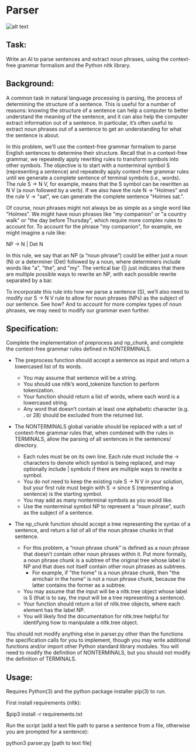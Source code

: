 # Parser

![alt text](https://github.com/joeychu1513/Harvard-Artificial-Intelligence-with-Python/blob/main/Project%20Language%20-%20Parser/parser.png?raw=true)

## Task:

Write an AI to parse sentences and extract noun phrases, using the context-free grammar formalism and the Python nltk library.


## Background:

A common task in natural language processing is parsing, the process of determining the structure of a sentence. This is useful for a number of reasons: knowing the structure of a sentence can help a computer to better understand the meaning of the sentence, and it can also help the computer extract information out of a sentence. In particular, it’s often useful to extract noun phrases out of a sentence to get an understanding for what the sentence is about.

In this problem, we’ll use the context-free grammar formalism to parse English sentences to determine their structure. Recall that in a context-free grammar, we repeatedly apply rewriting rules to transform symbols into other symbols. The objective is to start with a nonterminal symbol S (representing a sentence) and repeatedly apply context-free grammar rules until we generate a complete sentence of terminal symbols (i.e., words). The rule S -> N V, for example, means that the S symbol can be rewritten as N V (a noun followed by a verb). If we also have the rule N -> "Holmes" and the rule V -> "sat", we can generate the complete sentence "Holmes sat.".

Of course, noun phrases might not always be as simple as a single word like "Holmes". We might have noun phrases like "my companion" or "a country walk" or "the day before Thursday", which require more complex rules to account for. To account for the phrase "my companion", for example, we might imagine a rule like:

NP -> N | Det N

In this rule, we say that an NP (a “noun phrase”) could be either just a noun (N) or a determiner (Det) followed by a noun, where determiners include words like "a", "the", and "my". The vertical bar (|) just indicates that there are multiple possible ways to rewrite an NP, with each possible rewrite separated by a bar.

To incorporate this rule into how we parse a sentence (S), we’ll also need to modify our S -> N V rule to allow for noun phrases (NPs) as the subject of our sentence. See how? And to account for more complex types of noun phrases, we may need to modify our grammar even further.


## Specification:

Complete the implementation of preprocess and np_chunk, and complete the context-free grammar rules defined in NONTERMINALS.

* The preprocess function should accept a sentence as input and return a lowercased list of its words.
  * You may assume that sentence will be a string.
  * You should use nltk’s word_tokenize function to perform tokenization.
  * Your function should return a list of words, where each word is a lowercased string.
  * Any word that doesn’t contain at least one alphabetic character (e.g. . or 28) should be excluded from the returned list.

* The NONTERMINALS global variable should be replaced with a set of context-free grammar rules that, when combined with the rules in TERMINALS, allow the parsing of all sentences in the sentences/ directory.
  * Each rules must be on its own line. Each rule must include the -> characters to denote which symbol is being replaced, and may optionally include | symbols if there are multiple ways to rewrite a symbol.
  * You do not need to keep the existing rule S -> N V in your solution, but your first rule must begin with S -> since S (representing a sentence) is the starting symbol.
  * You may add as many nonterminal symbols as you would like.
  * Use the nonterminal symbol NP to represent a “noun phrase”, such as the subject of a sentence.

* The np_chunk function should accept a tree representing the syntax of a sentence, and return a list of all of the noun phrase chunks in that sentence.
  * For this problem, a “noun phrase chunk” is defined as a noun phrase that doesn’t contain other noun phrases within it. Put more formally, a noun phrase chunk is a subtree of the original tree whose label is NP and that does not itself contain other noun phrases as subtrees.
    * For example, if "the home" is a noun phrase chunk, then "the armchair in the home" is not a noun phrase chunk, because the latter contains the former as a subtree.
  * You may assume that the input will be a nltk.tree object whose label is S (that is to say, the input will be a tree representing a sentence).
  * Your function should return a list of nltk.tree objects, where each element has the label NP.
  * You will likely find the documentation for nltk.tree helpful for identifying how to manipulate a nltk.tree object.

You should not modify anything else in parser.py other than the functions the specification calls for you to implement, though you may write additional functions and/or import other Python standard library modules. You will need to modify the definition of NONTERMINALS, but you should not modify the definition of TERMINALS.

## Usage:

Requires Python(3) and the python package installer pip(3) to run.

First install requirements (nltk):

$pip3 install -r requirements.txt

Run the script (add a text file path to parse a sentence from a file, otherwise you are prompted for a sentence):

python3 parser.py [path to text file]
